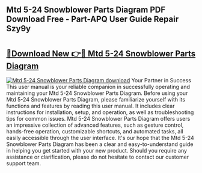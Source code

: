 ## Mtd 5-24 Snowblower Parts Diagram PDF Download Free - Part-APQ User Guide Repair Szy9y

# <h2><a href="http://dfkwsbk.blite.top/?on=Mtd+5-24+Snowblower+Parts+Diagram">🔗Download New 👉🔴 Mtd 5-24 Snowblower Parts Diagram</a></h2>

[![Mtd 5-24 Snowblower Parts Diagram download](https://i.imgur.com/lujVjoI.png)](http://dfkwsbk.blite.top/?on=Mtd+5-24+Snowblower+Parts+Diagram)
Your Partner in Success This user manual is your reliable companion in successfully operating and maintaining your Mtd 5-24 Snowblower Parts Diagram. Before using your Mtd 5-24 Snowblower Parts Diagram, please familiarize yourself with its functions and features by reading this user manual. It includes clear instructions for installation, setup, and operation, as well as troubleshooting tips for common issues. Mtd 5-24 Snowblower Parts Diagram offers users an impressive collection of advanced features, such as gesture control, hands-free operation, customizable shortcuts, and automated tasks, all easily accessible through the user interface. It's our hope that the Mtd 5-24 Snowblower Parts Diagram has been a clear and easy-to-understand guide in helping you get started with your new product. Should you require any assistance or clarification, please do not hesitate to contact our customer support team.
